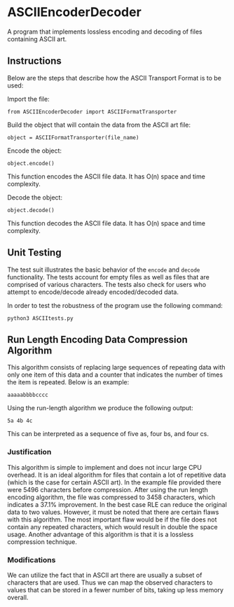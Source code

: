 # ASCIIEncoderDecoder

A program that implements lossless encoding and decoding of files containing ASCII art.

## Instructions

Below are the steps that describe how the ASCII Transport Format is to be used:

Import the file:

  `from ASCIIEncoderDecoder import ASCIIFormatTransporter`

Build the object that will contain the data from the ASCII art file:

  `object = ASCIIFormatTransporter(file_name)`

Encode the object:

  `object.encode()`
  
  This function encodes the ASCII file data. It has O(n) space and time complexity.

Decode the object:

  `object.decode()`
  
  This function decodes the ASCII file data. It has O(n) space and time complexity.

## Unit Testing

The test suit illustrates the basic behavior of the `encode` and `decode` functionality. The tests account for empty files as well as files that are comprised of various characters. The tests also check for users who attempt to encode/decode already encoded/decoded data.

In order to test the robustness of the program use the following command:

`python3 ASCIItests.py`

## Run Length Encoding Data Compression Algorithm

This algorithm consists of replacing large sequences of repeating data with only one item of this data and a counter that indicates the number of times the item is repeated. Below is an example:

  `aaaaabbbbcccc`

Using the run-length algorithm we produce the following output:

  `5a 4b 4c`

This can be interpreted as a sequence of five as, four bs, and four cs.

### Justification

This algorithm is simple to implement and does not incur large CPU overhead. It is an ideal algorithm for files that contain a lot of repetitive data (which is the case for certain ASCII art). In the example file provided there were 5496 characters before compression. After using the run length encoding algorithm, the file was compressed to 3458 characters, which indicates a 37.1% improvement. In the best case RLE can reduce the original data to two values. However, it must be noted that there are certain flaws with this algorithm. The most important flaw would be if the file does not contain any repeated characters, which would result in double the space usage. Another advantage of this algorithm is that it is a lossless compression technique. 

### Modifications

We can utilize the fact that in ASCII art there are usually a subset of characters that are used. Thus we can map the observed characters to values that can be stored in a fewer number of bits, taking up less memory overall.




